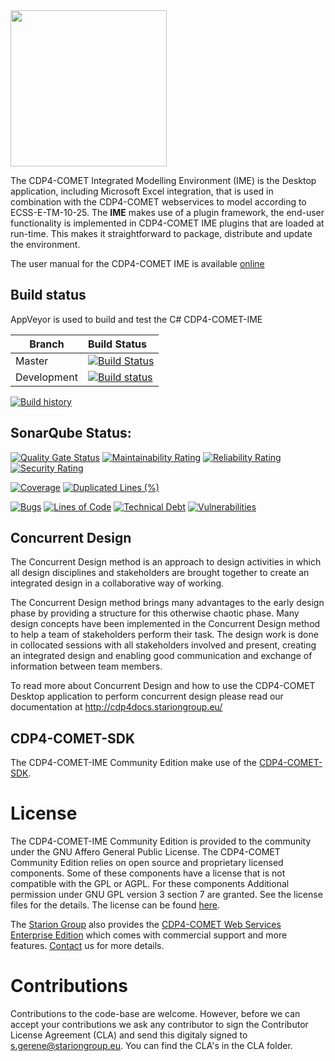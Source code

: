 <img src="https://raw.githubusercontent.com/STARIONGROUP/COMET-IME-Community-Edition/development/COMET-Community-Edition.jpg" width="250">

The CDP4-COMET Integrated Modelling Environment (IME) is the Desktop application, including Microsoft Excel integration, that is used in combination with the CDP4-COMET webservices to model according to ECSS-E-TM-10-25. The **IME** makes use of a plugin framework, the end-user functionality is implemented in CDP4-COMET IME plugins that are loaded at run-time. This makes it straightforward to package, distribute and update the environment.

The user manual for the CDP4-COMET IME is available [online](https://www.stariongroup.eu/wp-content/uploads/2024/04/CDP4-COMET-User-Manual-2024.pdf)

## Build status

AppVeyor is used to build and test the C# CDP4-COMET-IME

Branch | Build Status
------- | :------------
Master |  [![Build Status](https://ci.appveyor.com/api/projects/status/rj6ldroow4nxma6y/branch/master?svg=true)](https://ci.appveyor.com/project/stariongroup/cdp4-ime-community-edition/branch/master)
Development |  [![Build status](https://ci.appveyor.com/api/projects/status/rj6ldroow4nxma6y/branch/development?svg=true)](https://ci.appveyor.com/project/stariongroup/cdp4-ime-community-edition/branch/development)

[![Build history](https://buildstats.info/appveyor/chart/stariongroup/cdp4-ime-community-edition)](https://ci.appveyor.com/project/stariongroup/cdp4-ime-community-edition)

## SonarQube Status:
[![Quality Gate Status](https://sonarcloud.io/api/project_badges/measure?project=STARIONGROUP_CDP4-IME-Community-Edition&metric=alert_status)](https://sonarcloud.io/dashboard?id=STARIONGROUP_CDP4-IME-Community-Edition)
[![Maintainability Rating](https://sonarcloud.io/api/project_badges/measure?project=STARIONGROUP_CDP4-IME-Community-Edition&metric=sqale_rating)](https://sonarcloud.io/dashboard?id=STARIONGROUP_CDP4-IME-Community-Edition)
[![Reliability Rating](https://sonarcloud.io/api/project_badges/measure?project=STARIONGROUP_CDP4-IME-Community-Edition&metric=reliability_rating)](https://sonarcloud.io/dashboard?id=STARIONGROUP_CDP4-IME-Community-Edition)
[![Security Rating](https://sonarcloud.io/api/project_badges/measure?project=STARIONGROUP_CDP4-IME-Community-Edition&metric=security_rating)](https://sonarcloud.io/dashboard?id=STARIONGROUP_CDP4-IME-Community-Edition)

[![Coverage](https://sonarcloud.io/api/project_badges/measure?project=STARIONGROUP_CDP4-IME-Community-Edition&metric=coverage)](https://sonarcloud.io/dashboard?id=STARIONGROUP_CDP4-IME-Community-Edition)
[![Duplicated Lines (%)](https://sonarcloud.io/api/project_badges/measure?project=STARIONGROUP_CDP4-IME-Community-Edition&metric=duplicated_lines_density)](https://sonarcloud.io/dashboard?id=STARIONGROUP_CDP4-IME-Community-Edition)

[![Bugs](https://sonarcloud.io/api/project_badges/measure?project=STARIONGROUP_CDP4-IME-Community-Edition&metric=bugs)](https://sonarcloud.io/dashboard?id=STARIONGROUP_CDP4-IME-Community-Edition)
[![Lines of Code](https://sonarcloud.io/api/project_badges/measure?project=STARIONGROUP_CDP4-IME-Community-Edition&metric=ncloc)](https://sonarcloud.io/dashboard?id=STARIONGROUP_CDP4-IME-Community-Edition)
[![Technical Debt](https://sonarcloud.io/api/project_badges/measure?project=STARIONGROUP_CDP4-IME-Community-Edition&metric=sqale_index)](https://sonarcloud.io/dashboard?id=STARIONGROUP_CDP4-IME-Community-Edition)
[![Vulnerabilities](https://sonarcloud.io/api/project_badges/measure?project=STARIONGROUP_CDP4-IME-Community-Edition&metric=vulnerabilities)](https://sonarcloud.io/dashboard?id=STARIONGROUP_CDP4-IME-Community-Edition)

## Concurrent Design

The Concurrent Design method is an approach to design activities in which all design disciplines and stakeholders are brought together to create an integrated design in a collaborative way of working.

The Concurrent Design method brings many advantages to the early design phase by providing a structure for this otherwise chaotic phase. Many design concepts have been implemented in the Concurrent Design method to help a team of stakeholders perform their task. The design work is done in collocated sessions with all stakeholders involved and present, creating an integrated design and enabling good communication and exchange of information between team members.

To read more about Concurrent Design and how to use the CDP4-COMET Desktop application to perform concurrent design please read our documentation at http://cdp4docs.stariongroup.eu/

## CDP4-COMET-SDK

The CDP4-COMET-IME Community Edition make use of the [CDP4-COMET-SDK](http://sdk.cdp4.org/).

# License

The CDP4-COMET-IME Community Edition is provided to the community under the GNU Affero General Public License. The CDP4-COMET Community Edition relies on open source and proprietary licensed components. Some of these components have a license that is not compatible with the GPL or AGPL. For these components Additional permission under GNU GPL version 3 section 7 are granted. See the license files for the details. The license can be found [here](LICENSE).

The [Starion Group](https://www.stariongroup.eu) also provides the [CDP4-COMET Web Services Enterprise Edition](https://github.com/STARIONGROUP/CDP4-WebServices-Community-Edition/wiki/CDP4-Web-Services-Enterprise-Edition) which comes with commercial support and more features. [Contact](https://www.stariongroup.eu/contact) us for more details.

# Contributions

Contributions to the code-base are welcome. However, before we can accept your contributions we ask any contributor to sign the Contributor License Agreement (CLA) and send this digitaly signed to s.gerene@stariongroup.eu. You can find the CLA's in the CLA folder.
